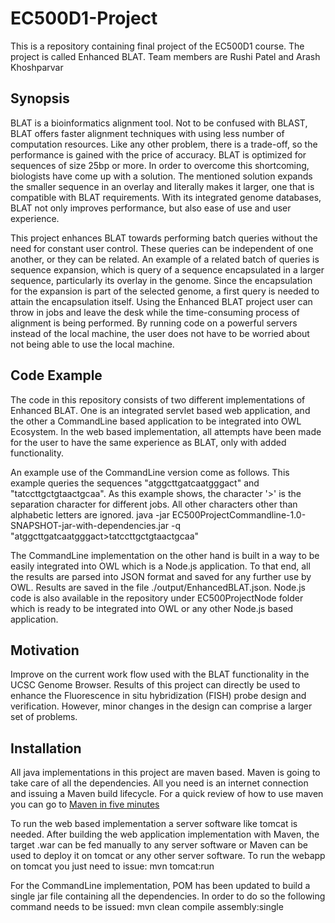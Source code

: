 # EC500D1-Project
This is a repository containing final project of the EC500D1 course. The project is called Enhanced BLAT. Team members are Rushi Patel and Arash Khoshparvar

## Synopsis
BLAT is a bioinformatics alignment tool. Not to be confused with BLAST, BLAT offers faster alignment techniques with using less number of computation resources. Like any other problem, there is a trade-off, so the performance is gained with the price of accuracy. BLAT is optimized for sequences of size 25bp or more. In order to overcome this shortcoming, biologists have come up with a solution. The mentioned solution expands the smaller sequence in an overlay and literally makes it larger, one that is compatible with BLAT requirements. With its integrated genome databases, BLAT not only improves performance, but also ease of use and user experience.

This project enhances BLAT towards performing batch queries without the need for constant user control. These queries can be independent of one another, or they can be related. An example of a related batch of queries is sequence expansion, which is query of a sequence encapsulated in a larger sequence, particularly its overlay in the genome. Since the encapsulation for the expansion is part of the selected genome, a first query is needed to attain the encapsulation itself. Using the Enhanced BLAT project user can throw in jobs and leave the desk while the time-consuming process of alignment is being performed. By running code on a powerful servers instead of the local machine, the user does not have to be worried about not being able to use the local machine.

## Code Example

The code in this repository consists of two different implementations of Enhanced BLAT. One is an integrated servlet based web application, and the other a CommandLine based application to be integrated into OWL Ecosystem. In the web based implementation, all attempts have been made for the user to have the same experience as BLAT, only with added functionality.

An example use of the CommandLine version come as follows. This example queries the sequences "atggcttgatcaatgggact" and "tatccttgctgtaactgcaa". As this example shows, the character '>' is the separation character for different jobs. All other characters other than alphabetic letters are ignored.
java -jar EC500ProjectCommandline-1.0-SNAPSHOT-jar-with-dependencies.jar -q "atggcttgatcaatgggact>tatccttgctgtaactgcaa"

The CommandLine implementation on the other hand is built in a way to be easily integrated into OWL which is a Node.js application. To that end, all the results are parsed into JSON format and saved for any further use by OWL. Results are saved in the file ./output/EnhancedBLAT.json. Node.js code is also available in the repository under EC500ProjectNode folder which is ready to be integrated into OWL or any other Node.js based application. 
## Motivation

Improve on the current work flow used with the BLAT functionality in the UCSC Genome Browser.
Results of this project can directly be used to enhance the Fluorescence in situ hybridization (FISH) probe design and verification. However, minor changes in the design can comprise a larger set of problems.


## Installation

All java implementations in this project are maven based. Maven is going to take care of all the dependencies. All you need is an internet connection and issuing a Maven build lifecycle. For a quick review of how to use maven you can go to [Maven in five minutes](https://maven.apache.org/guides/getting-started/maven-in-five-minutes.html)

To run the web based implementation a server software like tomcat is needed. After building the web application implementation with Maven, the target .war can be fed manually to any server software or Maven can be used to deploy it on tomcat or any other server software. To run the webapp on tomcat you just need to issue:
mvn tomcat:run

For the CommandLine implementation, POM has been updated to build a single jar file containing all the dependencies. In order to do so the following command needs to be issued:
mvn clean compile assembly:single
